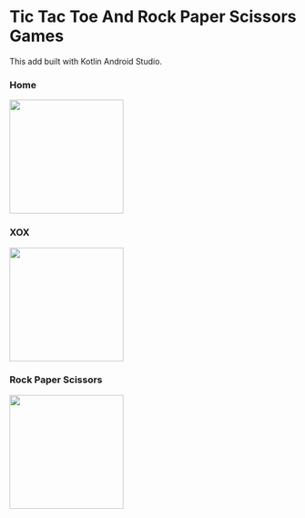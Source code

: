 # Tic Tac Toe And Rock Paper Scissors Games

This add built with Kotlin Android Studio.

### Home

<img src="https://github.com/suleymangunes/xox_and_rock_paper_scissors_games/assets/62201710/b918539c-432d-4c46-a63d-86ddbcdc207a" width=200>

### XOX

<img src="https://github.com/suleymangunes/xox_and_rock_paper_scissors_games/assets/62201710/36991731-b234-4484-9814-5e87cef56480" width=200>

### Rock Paper Scissors

<img src="https://github.com/suleymangunes/xox_and_rock_paper_scissors_games/assets/62201710/389e4ecf-85ae-44b4-9a29-730a0cd25b99" width=200>

